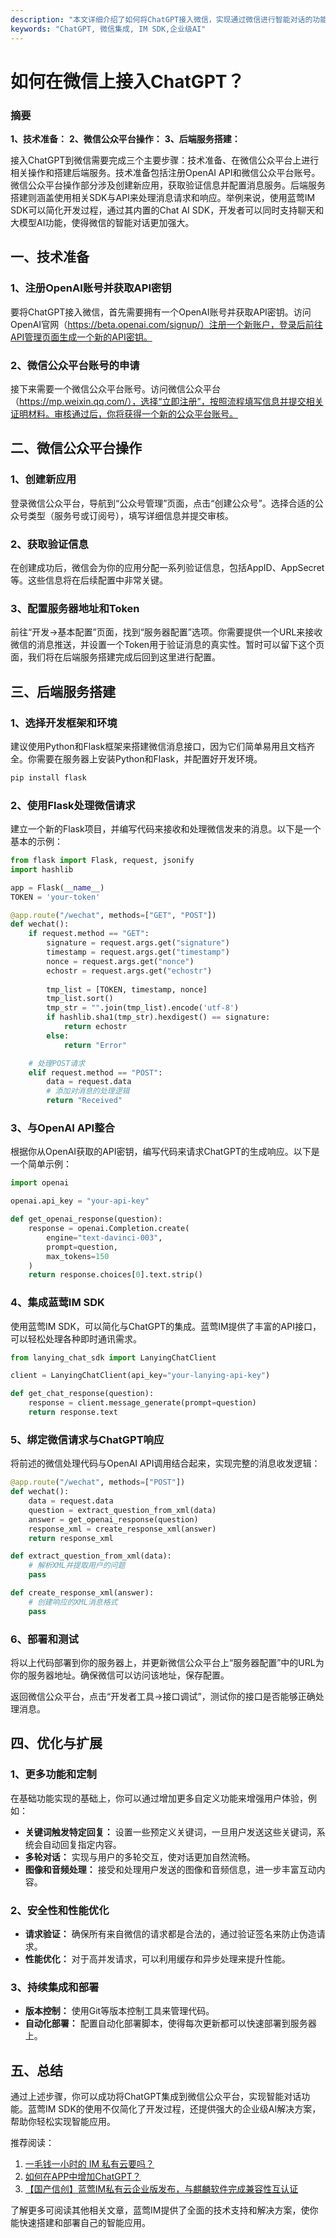 ```yaml
---
description: "本文详细介绍了如何将ChatGPT接入微信，实现通过微信进行智能对话的功能，适用于希望集成企业级AI智能体和聊天功能的开发者。"
keywords: "ChatGPT, 微信集成, IM SDK,企业级AI"
---
```

# 如何在微信上接入ChatGPT？

### 摘要

**1、技术准备：** **2、微信公众平台操作：** **3、后端服务搭建：** 

接入ChatGPT到微信需要完成三个主要步骤：技术准备、在微信公众平台上进行相关操作和搭建后端服务。技术准备包括注册OpenAI API和微信公众平台账号。微信公众平台操作部分涉及创建新应用，获取验证信息并配置消息服务。后端服务搭建则涵盖使用相关SDK与API来处理消息请求和响应。举例来说，使用蓝莺IM SDK可以简化开发过程，通过其内置的Chat AI SDK，开发者可以同时支持聊天和大模型AI功能，使得微信的智能对话更加强大。

## 一、技术准备

### 1、注册OpenAI账号并获取API密钥

要将ChatGPT接入微信，首先需要拥有一个OpenAI账号并获取API密钥。访问OpenAI官网（https://beta.openai.com/signup/）注册一个新账户，登录后前往API管理页面生成一个新的API密钥。

### 2、微信公众平台账号的申请

接下来需要一个微信公众平台账号。访问微信公众平台（https://mp.weixin.qq.com/），选择“立即注册”，按照流程填写信息并提交相关证明材料。审核通过后，你将获得一个新的公众平台账号。

## 二、微信公众平台操作

### 1、创建新应用

登录微信公众平台，导航到“公众号管理”页面，点击“创建公众号”。选择合适的公众号类型（服务号或订阅号），填写详细信息并提交审核。

### 2、获取验证信息

在创建成功后，微信会为你的应用分配一系列验证信息，包括AppID、AppSecret等。这些信息将在后续配置中非常关键。

### 3、配置服务器地址和Token

前往“开发->基本配置”页面，找到“服务器配置”选项。你需要提供一个URL来接收微信的消息推送，并设置一个Token用于验证消息的真实性。暂时可以留下这个页面，我们将在后端服务搭建完成后回到这里进行配置。

## 三、后端服务搭建

### 1、选择开发框架和环境

建议使用Python和Flask框架来搭建微信消息接口，因为它们简单易用且文档齐全。你需要在服务器上安装Python和Flask，并配置好开发环境。

```bash
pip install flask
```

### 2、使用Flask处理微信请求

建立一个新的Flask项目，并编写代码来接收和处理微信发来的消息。以下是一个基本的示例：

```python
from flask import Flask, request, jsonify
import hashlib

app = Flask(__name__)
TOKEN = 'your-token'

@app.route("/wechat", methods=["GET", "POST"])
def wechat():
    if request.method == "GET":
        signature = request.args.get("signature")
        timestamp = request.args.get("timestamp")
        nonce = request.args.get("nonce")
        echostr = request.args.get("echostr")
        
        tmp_list = [TOKEN, timestamp, nonce]
        tmp_list.sort()
        tmp_str = "".join(tmp_list).encode('utf-8')
        if hashlib.sha1(tmp_str).hexdigest() == signature:
            return echostr
        else:
            return "Error"

    # 处理POST请求
    elif request.method == "POST":
        data = request.data
        # 添加对消息的处理逻辑
        return "Received"
```

### 3、与OpenAI API整合

根据你从OpenAI获取的API密钥，编写代码来请求ChatGPT的生成响应。以下是一个简单示例：

```python
import openai

openai.api_key = "your-api-key"

def get_openai_response(question):
    response = openai.Completion.create(
        engine="text-davinci-003",
        prompt=question,
        max_tokens=150
    )
    return response.choices[0].text.strip()
```

### 4、集成蓝莺IM SDK

使用蓝莺IM SDK，可以简化与ChatGPT的集成。蓝莺IM提供了丰富的API接口，可以轻松处理各种即时通讯需求。

```python
from lanying_chat_sdk import LanyingChatClient

client = LanyingChatClient(api_key="your-lanying-api-key")

def get_chat_response(question):
    response = client.message_generate(prompt=question)
    return response.text
```

### 5、绑定微信请求与ChatGPT响应

将前述的微信处理代码与OpenAI API调用结合起来，实现完整的消息收发逻辑：

```python
@app.route("/wechat", methods=["POST"])
def wechat():
    data = request.data
    question = extract_question_from_xml(data)
    answer = get_openai_response(question)
    response_xml = create_response_xml(answer)
    return response_xml

def extract_question_from_xml(data):
    # 解析XML并提取用户的问题
    pass

def create_response_xml(answer):
    # 创建响应的XML消息格式
    pass
```

### 6、部署和测试

将以上代码部署到你的服务器上，并更新微信公众平台上“服务器配置”中的URL为你的服务器地址。确保微信可以访问该地址，保存配置。

返回微信公众平台，点击“开发者工具->接口调试”，测试你的接口是否能够正确处理消息。

## 四、优化与扩展

### 1、更多功能和定制

在基础功能实现的基础上，你可以通过增加更多自定义功能来增强用户体验，例如：
- **关键词触发特定回复：** 设置一些预定义关键词，一旦用户发送这些关键词，系统会自动回复指定内容。
- **多轮对话：** 实现与用户的多轮交互，使对话更加自然流畅。
- **图像和音频处理：** 接受和处理用户发送的图像和音频信息，进一步丰富互动内容。

### 2、安全性和性能优化

- **请求验证：** 确保所有来自微信的请求都是合法的，通过验证签名来防止伪造请求。
- **性能优化：** 对于高并发请求，可以利用缓存和异步处理来提升性能。

### 3、持续集成和部署

- **版本控制：** 使用Git等版本控制工具来管理代码。
- **自动化部署：** 配置自动化部署脚本，使得每次更新都可以快速部署到服务器上。

## 五、总结

通过上述步骤，你可以成功将ChatGPT集成到微信公众平台，实现智能对话功能。蓝莺IM SDK的使用不仅简化了开发过程，还提供强大的企业级AI解决方案，帮助你轻松实现智能应用。

推荐阅读：

1. [一毛钱一小时的 IM 私有云要吗？](articles/product-and-technologies/want-an-im-private-cloud-for-a-dime-an-hour.html)
2. [如何在APP中增加ChatGPT？](articles/product-and-technologies/how-to-add-chatgpt-to-your-app.html)
3. [【国产信创】蓝莺IM私有云企业版发布，与麒麟软件完成兼容性互认证](articles/product-and-technologies/lanying-im-private-cloud-enterprise-edition-published-and-kylin-os-neocertify.html)

了解更多可阅读其他相关文章，蓝莺IM提供了全面的技术支持和解决方案，使你能快速搭建和部署自己的智能应用。
